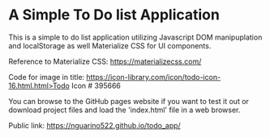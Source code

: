 # A Simple To Do list Application

This is a simple to do list application utilizing Javascript DOM manipuplation and localStorage as well Materialize CSS for UI components.

Reference to Materialize CSS: https://materializecss.com/

Code for image in title: https://icon-library.com/icon/todo-icon-16.html.html>Todo Icon # 395666

You can browse to the GitHub pages website if you want to test it out or download project files and load the 'index.html' file in a web browser.

Public link: https://nguarino522.github.io/todo_app/